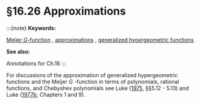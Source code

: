 # §16.26 Approximations

:::{note}
**Keywords:**

[Meijer $G$-function](http://dlmf.nist.gov/search/search?q=Meijer%20G-function) , [approximations](http://dlmf.nist.gov/search/search?q=approximations) , [generalized hypergeometric functions](http://dlmf.nist.gov/search/search?q=generalized%20hypergeometric%20functions)

**See also:**

Annotations for Ch.16
:::

For discussions of the approximation of generalized hypergeometric functions and the Meijer $G$ -function in terms of polynomials, rational functions, and Chebyshev polynomials see Luke ([1975](./bib/L.html#bib1501 "Mathematical Functions and their Approximations"), §§5.12 - 5.13) and Luke ([1977b](./bib/L.html#bib1503 "Algorithms for the Computation of Mathematical Functions"), Chapters 1 and 9).
